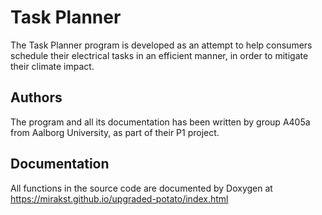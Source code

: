 # Task Planner
The Task Planner program is developed as an attempt to help consumers schedule their electrical tasks in an efficient manner, in order to mitigate their climate impact.

## Authors
The program and all its documentation has been written by group A405a from Aalborg University, as part of their P1 project.

## Documentation
All functions in the source code are documented by Doxygen at https://mirakst.github.io/upgraded-potato/index.html
